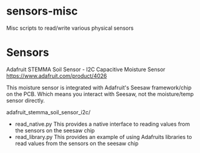 # sensors-misc
Misc scripts to read/write various physical sensors

# Sensors
Adafruit STEMMA Soil Sensor - I2C Capacitive Moisture Sensor
https://www.adafruit.com/product/4026

This moisture sensor is integrated with Adafruit's Seesaw framework/chip on the PCB.
Which means you interact with Seesaw, not the moisture/temp sensor directly.

adafruit_stemma_soil_sensor_i2c/
* read_native.py
  This provides a native interface to reading values from the sensors on the seesaw chip
* read_library.py
  This provides an example of using Adafruits libraries to read values from the sensors on the seesaw chip
